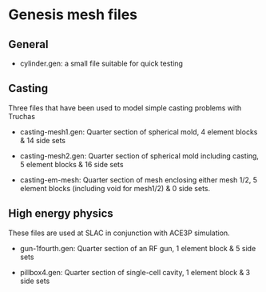 # Genesis mesh files

## General

* cylinder.gen: a small file suitable for quick testing

## Casting

Three files that have been used to model simple casting problems with Truchas

* casting-mesh1.gen: Quarter section of spherical mold,
  4 element blocks & 14 side sets

* casting-mesh2.gen: Quarter section of spherical mold including casting,
  5 element blocks & 16 side sets

* casting-em-mesh: Quarter section of mesh enclosing either mesh 1/2,
  5 element blocks (including void for mesh1/2) & 0 side sets.


## High energy physics

These files are used at SLAC in conjunction with ACE3P simulation.

* gun-1fourth.gen: Quarter section of an RF gun, 1 element block & 5 side sets

* pillbox4.gen: Quarter section of single-cell cavity, 1 element block & 3 side sets
